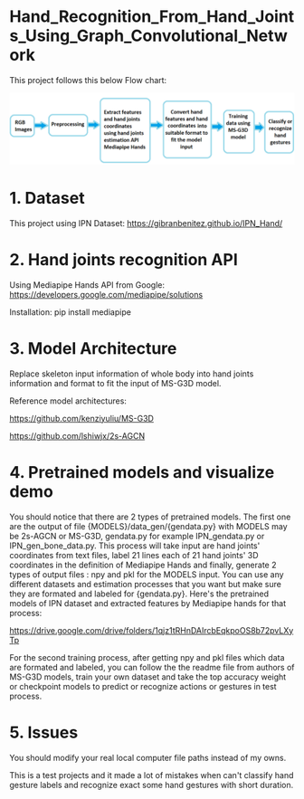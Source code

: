 # Hand_Recognition_From_Hand_Joints_Using_Graph_Convolutional_Network

This project follows this below Flow chart:

<img src="/img/flow_chart.png" alt="Flow Chart" title="Flow Chart">

# **1. Dataset**

This project using IPN Dataset: https://gibranbenitez.github.io/IPN_Hand/

# **2. Hand joints recognition API**

Using Mediapipe Hands API from Google: https://developers.google.com/mediapipe/solutions

Installation: pip install mediapipe

# **3. Model Architecture**

Replace skeleton input information of whole body into hand joints information and format to fit the input of MS-G3D model.

Reference model architectures:

https://github.com/kenziyuliu/MS-G3D

https://github.com/lshiwjx/2s-AGCN

# **4. Pretrained models and visualize demo**

You should notice that there are 2 types of pretrained models. The first one are the output of file {MODELS}/data_gen/{gendata.py} with MODELS may be 2s-AGCN or MS-G3D, gendata.py for example IPN_gendata.py or IPN_gen_bone_data.py. This process will take input are hand joints' coordinates from text files, label 21 lines each of 21 hand joints' 3D coordinates in the definition of Mediapipe Hands and finally, generate 2 types of output files : npy and pkl for the MODELS input. You can use any different datasets and estimation processes that you want but make sure they are formated and labeled for {gendata.py}. Here's the pretrained models of IPN dataset and extracted features by Mediapipe hands for that process:

https://drive.google.com/drive/folders/1qjz1tRHnDAIrcbEqkpoOS8b72pvLXyTp

For the second training process, after getting npy and pkl files which data are formated and labeled, you can follow the the readme file from authors of MS-G3D models, train your own dataset and take the top accuracy weight or checkpoint models to predict or recognize actions or gestures in test process. 

# **5. Issues**

You should modify your real local computer file paths instead of my owns.

This is a test projects and it made a lot of mistakes when can't classify hand gesture labels and recognize exact some hand gestures with short duration.

